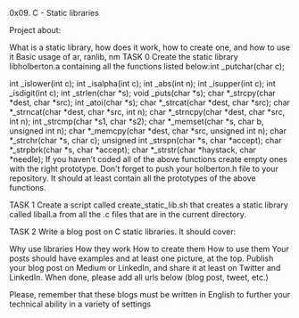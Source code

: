 0x09. C - Static libraries

Project about:

What is a static library, how does it work, how to create one, and how to use it
Basic usage of ar, ranlib, nm
TASK 0 Create the static library libholberton.a containing all the functions listed below:int _putchar(char c);

int _islower(int c);
int _isalpha(int c);
int _abs(int n);
int _isupper(int c);
int _isdigit(int c);
int _strlen(char *s);
void _puts(char *s);
char *_strcpy(char *dest, char *src);
int _atoi(char *s);
char *_strcat(char *dest, char *src);
char *_strncat(char *dest, char *src, int n);
char *_strncpy(char *dest, char *src, int n);
int _strcmp(char *s1, char *s2);
char *_memset(char *s, char b, unsigned int n);
char *_memcpy(char *dest, char *src, unsigned int n);
char *_strchr(char *s, char c);
unsigned int _strspn(char *s, char *accept);
char *_strpbrk(char *s, char *accept);
char *_strstr(char *haystack, char *needle);
If you haven’t coded all of the above functions create empty ones with the right prototype. Don’t forget to push your holberton.h file to your repository. It should at least contain all the prototypes of the above functions.

TASK 1 Create a script called create_static_lib.sh that creates a static library called liball.a from all the .c files that are in the current directory.

TASK 2 Write a blog post on C static libraries. It should cover:

Why use libraries
How they work
How to create them
How to use them Your posts should have examples and at least one picture, at the top. Publish your blog post on Medium or LinkedIn, and share it at least on Twitter and LinkedIn.
When done, please add all urls below (blog post, tweet, etc.)

Please, remember that these blogs must be written in English to further your technical ability in a variety of settings  

